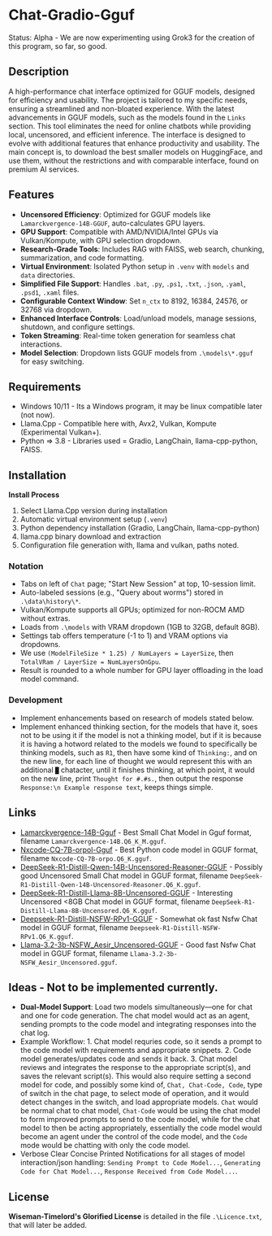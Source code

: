 # Chat-Gradio-Gguf
Status: Alpha - We are now experimenting using Grok3 for the creation of this program, so far, so good.

## Description
A high-performance chat interface optimized for GGUF models, designed for efficiency and usability. The project is tailored to my specific needs, ensuring a streamlined and non-bloated experience. With the latest advancements in GGUF models, such as the models found in the `Links` section. This tool eliminates the need for online chatbots while providing local, uncensored, and efficient inference. The interface is designed to evolve with additional features that enhance productivity and usability. The main concept is, to download the best smaller models on HuggingFace, and use them, without the restrictions and with comparable interface, found on premium AI services.

## Features
- **Uncensored Efficiency**: Optimized for GGUF models like `Lamarckvergence-14B-GGUF`, auto-calculates GPU layers.
- **GPU Support**: Compatible with AMD/NVIDIA/Intel GPUs via Vulkan/Kompute, with GPU selection dropdown.
- **Research-Grade Tools**: Includes RAG with FAISS, web search, chunking, summarization, and code formatting.
- **Virtual Environment**: Isolated Python setup in `.venv` with `models` and `data` directories.
- **Simplified File Support**: Handles `.bat`, `.py`, `.ps1`, `.txt`, `.json`, `.yaml`, `.psd1`, `.xaml` files.
- **Configurable Context Window**: Set `n_ctx` to 8192, 16384, 24576, or 32768 via dropdown.
- **Enhanced Interface Controls**: Load/unload models, manage sessions, shutdown, and configure settings.
- **Token Streaming**: Real-time token generation for seamless chat interactions.
- **Model Selection**: Dropdown lists GGUF models from `.\models\*.gguf` for easy switching.

## Requirements
- Windows 10/11 - Its a Windows program, it may be linux compatible later (not now).
- Llama.Cpp - Compatible here with, Avx2, Vulkan, Kompute (Experimental Vulkan+).
- Python => 3.8 - Libraries used = Gradio, LangChain, llama-cpp-python, FAISS.

## Installation
**Install Process**  
1. Select Llama.Cpp version during installation  
2. Automatic virtual environment setup (`.venv`)  
3. Python dependency installation (Gradio, LangChain, llama-cpp-python)  
4. llama.cpp binary download and extraction  
5. Configuration file generation with, llama and vulkan, paths noted.   

### Notation
- Tabs on left of `Chat` page; "Start New Session" at top, 10-session limit.
- Auto-labeled sessions (e.g., "Query about worms") stored in `.\data\history\*`.
- Vulkan/Kompute supports all GPUs; optimized for non-ROCM AMD without extras.
- Loads from `.\models` with VRAM dropdown (1GB to 32GB, default 8GB).
- Settings tab offers temperature (-1 to 1) and VRAM options via dropdowns.
- We use `(ModelFileSize * 1.25) / NumLayers = LayerSize`, then `TotalVRam / LayerSize = NumLayersOnGpu`.
- Result is rounded to a whole number for GPU layer offloading in the load model command.

### Development
- Implement enhancements based on research of models stated below.
- Implement enhanced thinking section, for the models that have it, soes not to be using it if the model is not a thinking model, but if it is because it is having a hotword related to the models we found to specifically be thinking models, such as `R1`, then have some kind of `Thinking:`, and on the new line, for each line of thought we would represent this with an additional `█` chatacter, until it finishes thinking, at which point, it would on the new line, print `Thought for #.#s.`, then output the response `Response:\n Example response text`, keeps things simple. 

## Links
- [Lamarckvergence-14B-Gguf](https://huggingface.co/mradermacher/Lamarckvergence-14B-GGUF) - Best Small Chat Model in Gguf format, filename `Lamarckvergence-14B.Q6_K_M.gguf`.
- [Nxcode-CQ-7B-orpol-Gguf](https://huggingface.co/tensorblock/Nxcode-CQ-7B-orpo-GGUF) - Best Python code model in GGUF format, filename `Nxcode-CQ-7B-orpo.Q6_K.gguf`.
- [DeepSeek-R1-Distill-Qwen-14B-Uncensored-Reasoner-GGUF](https://huggingface.co/mradermacher/DeepSeek-R1-Distill-Qwen-14B-Uncensored-Reasoner-GGUF) - Possibly good Uncensored Small Chat model in GGUF format, filename `DeepSeek-R1-Distill-Qwen-14B-Uncensored-Reasoner.Q6_K.gguf`.
- [DeepSeek-R1-Distill-Llama-8B-Uncensored-GGUF](https://huggingface.co/mradermacher/DeepSeek-R1-Distill-Llama-8B-Uncensored-GGUF) - Interesting Uncensored <8GB Chat model in GGUF format, filename `DeepSeek-R1-Distill-Llama-8B-Uncensored.Q6_K.gguf`.
- [Deepseek-R1-Distill-NSFW-RPv1-GGUF](https://huggingface.co/mradermacher/Deepseek-R1-Distill-NSFW-RPv1-GGUF) - Somewhat ok fast Nsfw Chat model in GGUF format, filename `Deepseek-R1-Distill-NSFW-RPv1.Q6_K.gguf`.
- [Llama-3.2-3b-NSFW_Aesir_Uncensored-GGUF](https://huggingface.co/Novaciano/Llama-3.2-3b-NSFW_Aesir_Uncensored-GGUF) - Good fast Nsfw Chat model in GGUF format, filename `Llama-3.2-3b-NSFW_Aesir_Uncensored.gguf`.


## Ideas - Not to be implemented currently.
- **Dual-Model Support**: Load two models simultaneously—one for chat and one for code generation. The chat model would act as an agent, sending prompts to the code model and integrating responses into the chat log.  
- Example Workflow: 1. Chat model requries code, so it sends a prompt to the code model with requirements and appropriate snippets. 2. Code model generates/updates code and sends it back. 3. Chat model reviews and integrates the response to the appropriate script(s), and saves the relevant script(s). This would also require setting a second model for code, and possibly some kind of, `Chat, Chat-Code, Code`, type of switch in the chat page, to select mode of operation, and it would detect changes in the switch, and load appropriate models. `Chat` would be normal chat to chat model, `Chat-Code` would be using the chat model to form improved prompts to send to the code model, while for the chat model to then be acting appropriately, essentially the code model would become an agent under the control of the code model, and the `Code` mode would be chatting with only the code model. 
- Verbose Clear Concise Printed Notifications for all stages of model interaction/json handling: `Sending Prompt to Code Model...`, `Generating Code for Chat Model...`, `Response Received from Code Model...`.

## License
**Wiseman-Timelord's Glorified License** is detailed in the file `.\Licence.txt`, that will later be added.

